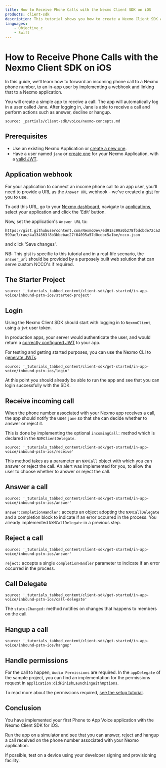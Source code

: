 ```yaml
---
title: How to Receive Phone Calls with the Nexmo Client SDK on iOS
products: client-sdk
description: This tutorial shows you how to create a Nexmo Client SDK application that can receive phone calls on iOS.
languages:
    - Objective_c
    - Swift
---
```



# How to Receive Phone Calls with the Nexmo Client SDK on iOS

In this guide, we'll learn how to forward an incoming phone call to a Nexmo phone number, to an in-app user by implementing a webhook and linking that to a Nexmo application.

You will create a simple app to receive a call. The app will automatically log in a user called Jane. After logging in, Jane is able to receive a call and perform actions such as answer, decline or hangup.

```partial
source: _partials/client-sdk/voice/nexmo-concepts.md
```


## Prerequisites

- Use an existing Nexmo Application or [create a new one](/tutorials/client-sdk-generate-test-credentials).
- Have a user named `jane` or [create one](/tutorials/client-sdk-generate-test-credentials#create-a-user) for your Nexmo Application, with a [valid JWT](/tutorials/client-sdk-generate-test-credentials).


## Application webhook

For your application to connect an income phone call to an app user, you'll need to provide a URL as the `Answer URL` webhook - we've created a [gist](https://gist.github.com/NexmoDev/ed91ac99a0b278fbdcbde72ca3599ac7) for you to use.

To add this URL, go to your [Nexmo dashboard](https://dashboard.nexmo.com), navigate to [applications](https://dashboard.nexmo.com/voice/your-applications), select your application and click the 'Edit' button.

Now, set the application's `Answer URL` to: 

``https://gist.githubusercontent.com/NexmoDev/ed91ac99a0b278fbdcbde72ca3599ac7/raw/4a134363f8b3bbebae27f04095a57d0cebc5a1be/ncco.json``

and click 'Save changes'.

NB: This gist is specific to this tutorial and in a real-life scenario, the `answer_url` should be provided by a purposely built web solution that can serve custom NCCO's if required.


## The Starter Project

```tabbed_content
source: '_tutorials_tabbed_content/client-sdk/get-started/in-app-voice/inbound-pstn-ios/started-project'
```

## Login

Using the Nexmo Client SDK should start with logging in to `NexmoClient`, using a `jwt` user token.

In production apps, your server would authenticate the user, and would return a [correctly configured JWT](/client-sdk/concepts/jwt-acl) to your app.

For testing and getting started purposes, you can use the Nexmo CLI to [generate JWTs](/tutorials/client-sdk-generate-test-credentials).

```tabbed_content
source: '_tutorials_tabbed_content/client-sdk/get-started/in-app-voice/inbound-pstn-ios/login'
```

At this point you should already be able to run the app and see that you can login successfully with the SDK.


## Receive incoming call

When the phone number associated with your Nexmo app receives a call, the app should notify the user `jane` so that she can decide whether to answer or reject it.

This is done by implementing the optional `incomingCall:` method which is declared in the `NXMClientDelegate`.

```tabbed_content
source: '_tutorials_tabbed_content/client-sdk/get-started/in-app-voice/inbound-pstn-ios/receive'
```

This method takes as a parameter an `NXMCall` object with which you can answer or reject the call. An alert was implemented for you, to allow the user to choose whether to answer or reject the call.


## Answer a call

```tabbed_content
source: '_tutorials_tabbed_content/client-sdk/get-started/in-app-voice/inbound-pstn-ios/answer'
```

`answer:completionHandler:` accepts an object adopting the `NXMCallDelegate` and a completion block to indicate if an error occurred in the process. You already implemented `NXMCallDelegate` in a previous step.


## Reject a call

```tabbed_content
source: '_tutorials_tabbed_content/client-sdk/get-started/in-app-voice/inbound-pstn-ios/answer'
```

`reject:` accepts a single `completionHandler` parameter to indicate if an error occurred in the process.


## Call Delegate

```tabbed_content
source: '_tutorials_tabbed_content/client-sdk/get-started/in-app-voice/inbound-pstn-ios/call-delegate'
```

The `statusChanged:` method notifies on changes that happens to members on the call.  


## Hangup a call

```tabbed_content
source: '_tutorials_tabbed_content/client-sdk/get-started/in-app-voice/inbound-pstn-ios/hangup'
```


## Handle permissions

For the call to happen, `Audio Permissions` are required. In the `appDelegate` of the sample project, you can find an implementation for the permissions request in `application:didFinishLaunchingWithOptions`.  

To read more about the permissions required, [see the setup tutorial](/tutorials/client-sdk-ios-add-sdk-to-your-app#add-permissions).


## Conclusion

You have implemented your first Phone to App Voice application with the Nexmo Client SDK for iOS.

Run the app on a simulator and see that you can answer, reject and hangup a call received on the phone number associated with your Nexmo application.

If possible, test on a device using your developer signing and provisioning facility.

